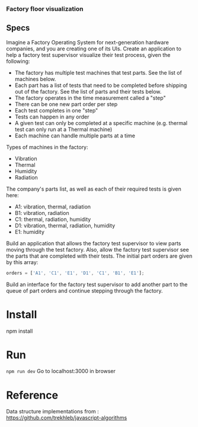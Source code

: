 
### Factory floor visualization

## Specs

Imagine a Factory Operating System for next-generation hardware companies, and you are creating one of its UIs. Create an application to help a factory test supervisor visualize their test process, given the following:

- The factory has multiple test machines that test parts. See the list of machines below.
- Each part has a list of tests that need to be completed before shipping out of the factory. See the list of parts and their tests below.
- The factory operates in the time measurement called a "step"
- There can be one new part order per step
- Each test completes in one "step"
- Tests can happen in any order
- A given test can only be completed at a specific machine (e.g. thermal test can only run at a Thermal machine)
- Each machine can handle multiple parts at a time

Types of machines in the factory:
- Vibration
- Thermal
- Humidity
- Radiation

The company's parts list, as well as each of their required tests is given here:
- A1: vibration, thermal, radiation
- B1: vibration, radiation
- C1: thermal, radiation, humidity
- D1: vibration, thermal, radiation, humidity
- E1: humidity

Build an application that allows the factory test supervisor to view parts moving through the test factory. Also, allow the factory test supervisor see the parts that are completed with their tests. The initial part orders are given by this array:

```javascript
orders = ['A1', 'C1', 'E1', 'D1', 'C1', 'B1', 'E1'];
```

Build an interface for the factory test supervisor to add another part to the queue of part orders and continue stepping through the factory.

# Install

npm install

# Run

`npm run dev`
Go to localhost:3000 in browser

# Reference

Data structure implementations from : https://github.com/trekhleb/javascript-algorithms

